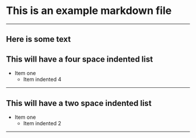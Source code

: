 # This is an example markdown file
---
Here is some text
---
## This will have a four space indented list
- Item one
    - Item indented 4
---
## This will have a two space indented list
- Item one
    - Item indented 2
---
